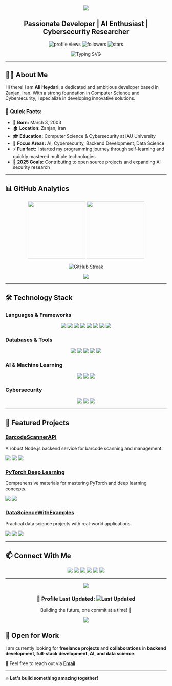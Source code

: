 <div align="center">
  <img src="https://capsule-render.vercel.app/api?type=waving&color=gradient&height=200&section=header&text=Ali%20Heydari&fontSize=80&fontAlignY=35&animation=twinkling&fontColor=white" />
</div>

<h2 align="center">
  <strong>Passionate Developer | AI Enthusiast | Cybersecurity Researcher</strong>
</h2>

<p align="center">
  <!-- Dynamic Profile Views Counter -->
  <img src="https://komarev.com/ghpvc/?username=Ali-hey-0&label=Profile%20Views&color=orange&style=flat" alt="profile views" />
  <!-- Dynamic Followers Count -->
  <img src="https://img.shields.io/github/followers/Ali-hey-0?label=Followers&style=social" alt="followers" />
  <!-- Dynamic Stars Count -->
  <img src="https://img.shields.io/github/stars/Ali-hey-0?label=Stars&style=social" alt="stars" />
</p>

<div align="center">
  <img src="https://readme-typing-svg.herokuapp.com?font=Fira+Code&pause=1000&color=F75C7E&center=true&vCenter=true&width=440&lines=Full+Stack+Developer;AI+and+Machine+Learning+Enthusiast;Cybersecurity+Researcher;Always+Learning+New+Things" alt="Typing SVG" />
</div>

---

## 👨‍💻 About Me

Hi there! I am **Ali Heydari**, a dedicated and ambitious developer based in Zanjan, Iran. With a strong foundation in Computer Science and Cybersecurity, I specialize in developing innovative solutions.

### 🌟 Quick Facts:
- 🎂 **Born:** March 3, 2003
- 🏠 **Location:** Zanjan, Iran
- 🎓 **Education:** Computer Science & Cybersecurity at IAU University
- 💼 **Focus Areas:** AI, Cybersecurity, Backend Development, Data Science
- ⚡ **Fun fact:** I started my programming journey through self-learning and quickly mastered multiple technologies
- 🎯 **2025 Goals:** Contributing to open source projects and expanding AI security research

---

## 📊 GitHub Analytics

<!-- Dynamic GitHub Stats Card -->
<p align="center">
  <img height="180em" src="https://github-readme-stats-git-masterrstaa-rickstaa.vercel.app/api?username=Ali-hey-0&show_icons=true&theme=radical&include_all_commits=true&count_private=true" />
  <!-- Dynamic Most Used Languages Card -->
  <img height="180em" src="https://github-readme-stats-git-masterrstaa-rickstaa.vercel.app/api/top-langs/?username=Ali-hey-0&layout=compact&langs_count=8&theme=radical" />
</p>

<!-- Dynamic Streak Stats -->
<p align="center">
  <img src="https://github-readme-streak-stats.herokuapp.com/?user=Ali-hey-0&theme=radical" alt="GitHub Streak" />
</p>

<!-- Dynamic Trophies -->
<div align="center">
  <img src="https://github-profile-trophy.vercel.app/?username=Ali-hey-0&theme=radical&row=1&column=6" />
</div>

---

## 🛠️ Technology Stack

### Languages & Frameworks
<p align="center">
  <img src="https://img.shields.io/badge/Python-%233776AB.svg?style=for-the-badge&logo=python&logoColor=white" />
  <img src="https://img.shields.io/badge/JavaScript-%23F7DF1E.svg?style=for-the-badge&logo=javascript&logoColor=black" />
  <img src="https://img.shields.io/badge/TypeScript-%23007ACC.svg?style=for-the-badge&logo=typescript&logoColor=white" />
  <img src="https://img.shields.io/badge/PHP-%23777BB4.svg?style=for-the-badge&logo=php&logoColor=white" />
  <img src="https://img.shields.io/badge/Node.js-%2343853D.svg?style=for-the-badge&logo=node.js&logoColor=white" />
  <img src="https://img.shields.io/badge/React-%2361DAFB.svg?style=for-the-badge&logo=react&logoColor=black" />
  <img src="https://img.shields.io/badge/Next.js-%23000000.svg?style=for-the-badge&logo=next.js&logoColor=white" />
  <img src="https://img.shields.io/badge/Django-%23092E20.svg?style=for-the-badge&logo=django&logoColor=white" />
</p>

### Databases & Tools
<p align="center">
  <img src="https://img.shields.io/badge/PostgreSQL-%23336791.svg?style=for-the-badge&logo=postgresql&logoColor=white" />
  <img src="https://img.shields.io/badge/MongoDB-%2347A248.svg?style=for-the-badge&logo=mongodb&logoColor=white" />
  <img src="https://img.shields.io/badge/MySQL-%234479A1.svg?style=for-the-badge&logo=mysql&logoColor=white" />
  <img src="https://img.shields.io/badge/Docker-%232496ED.svg?style=for-the-badge&logo=docker&logoColor=white" />
  <img src="https://img.shields.io/badge/Git-%23F05032.svg?style=for-the-badge&logo=git&logoColor=white" />
</p>

### AI & Machine Learning
<p align="center">
  <img src="https://img.shields.io/badge/PyTorch-%23EE4C2C.svg?style=for-the-badge&logo=pytorch&logoColor=white" />
  <img src="https://img.shields.io/badge/TensorFlow-%23FF6F00.svg?style=for-the-badge&logo=tensorflow&logoColor=white" />
  <img src="https://img.shields.io/badge/scikit--learn-%23F7931E.svg?style=for-the-badge&logo=scikit-learn&logoColor=white" />
</p>

### Cybersecurity
<p align="center">
  <img src="https://img.shields.io/badge/Kali%20Linux-557C94?style=for-the-badge&logo=kalilinux&logoColor=white" />
  <img src="https://img.shields.io/badge/Penetration%20Testing-000000?style=for-the-badge&logo=hackthebox&logoColor=white" />
  <img src="https://img.shields.io/badge/Network%20Security-CC0000?style=for-the-badge&logo=red-hat&logoColor=white" />
</p>

---

## 🌟 Featured Projects

### [BarcodeScannerAPI](https://github.com/Ali-hey-0/BarcodeScannerAPI)
<p>A robust Node.js backend service for barcode scanning and management.</p>
<p>
  <img src="https://img.shields.io/badge/-Node.js-43853d?style=flat-square&logo=node.js&logoColor=white"/>
  <img src="https://img.shields.io/badge/-REST%20API-009688?style=flat-square&logo=fastapi&logoColor=white"/>
  <img src="https://img.shields.io/badge/-Real--time-4c9aff?style=flat-square&logo=socket.io&logoColor=white"/>
</p>

### [PyTorch Deep Learning](https://github.com/Ali-hey-0/deep-learning-with-pytorch)
<p>Comprehensive materials for mastering PyTorch and deep learning concepts.</p>
<p>
  <img src="https://img.shields.io/badge/-PyTorch-EE4C2C?style=flat-square&logo=pytorch&logoColor=white"/>
  <img src="https://img.shields.io/badge/-Deep%20Learning-FF6F00?style=flat-square&logo=tensorflow&logoColor=white"/>
</p>

### [DataScienceWithExamples](https://github.com/Ali-hey-0/DataScienceWithExamples-)
<p>Practical data science projects with real-world applications.</p>
<p>
  <img src="https://img.shields.io/badge/-Python-3776AB?style=flat-square&logo=python&logoColor=white"/>
  <img src="https://img.shields.io/badge/-Machine%20Learning-FF6F00?style=flat-square&logo=python&logoColor=white"/>
  <img src="https://img.shields.io/badge/-Data%20Science-3776AB?style=flat-square&logo=numpy&logoColor=white"/>
</p>

---

## 📫 Connect With Me

<p align="center">
  <a href="mailto:aliheydari1381doc@gmail.com">
    <img src="https://img.shields.io/badge/Gmail-D14836?style=for-the-badge&logo=gmail&logoColor=white"/>
  </a>
  <a href="https://linkedin.com/in/ali-heydari">
    <img src="https://img.shields.io/badge/LinkedIn-%230077B5.svg?style=for-the-badge&logo=linkedin&logoColor=white"/>
  </a>
  <a href="https://twitter.com/@AliHeydari48">
    <img src="https://img.shields.io/badge/Twitter-%231DA1F2.svg?style=for-the-badge&logo=twitter&logoColor=white"/>
  </a>
  <a href="https://hackerone.com/aila1831?type=user">
    <img src="https://img.shields.io/badge/HackerOne-494649?style=for-the-badge&logo=hackerone&logoColor=white"/>
  </a>
  <a href="https://dev.to/settings/profile">
    <img src="https://img.shields.io/badge/Dev.to-0A0A0A?style=for-the-badge&logo=dev.to&logoColor=white"/>
  </a>
  <a href="https://t.me/ALI_HEYda">
    <img src="https://img.shields.io/badge/Telegram-2CA5E0?style=for-the-badge&logo=telegram&logoColor=white"/>
  </a>
</p>

---

<!-- Dynamic Activity Graph -->
<div align="center">
  <img src="https://github-readme-activity-graph.vercel.app/graph?username=Ali-hey-0&theme=react-dark" />
</div>

<div align="center">
  <!-- Dynamic Last Updated Timestamp -->
  <h3>🎯 Profile Last Updated: <img src="https://img.shields.io/badge/dynamic/json?color=informational&label=UTC&query=%24.timestamp&url=https://api.github.com/repos/Ali-hey-0/Ali-hey-0/commits?per_page=1" alt="Last Updated"/></h3>
  <p>Building the future, one commit at a time! 🚀</p>
</div>

<div align="center">
  <img src="https://capsule-render.vercel.app/api?type=waving&color=gradient&height=100&section=footer" />
</div>

## 🚀 Open for Work

I am currently looking for **freelance projects** and **collaborations** in **backend development, full-stack development, AI, and data science**.  

📩 Feel free to reach out via **[Email](aliheydari1381doc@gmail.com)**

---

🔥 **Let's build something amazing together!**
